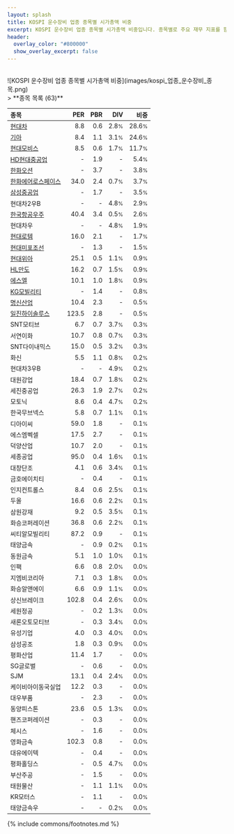 ```yaml
---
layout: splash
title: KOSPI 운수장비 업종 종목별 시가총액 비중
excerpt: KOSPI 운수장비 업종 종목별 시가총액 비중입니다. 종목별로 주요 재무 지표를 함께 표시합니다.
header:
  overlay_color: "#800000"
  show_overlay_excerpt: false
---
```

<br>
![KOSPI 운수장비 업종 종목별 시가총액 비중](images/kospi_업종_운수장비_종목.png)
<br>
> **종목 목록 (63)**<a id="list"></a>

| **종목** | **PER** | **PBR** | **DIV** | **비중** |
| :------- | ------: | ------: | ------: | -------: |
| [현대차](/005380/) | 8.8 | 0.6 | 2.8<small>%</small> | 28.6<small>%</small> |
| [기아](/000270/) | 8.4 | 1.1 | 3.1<small>%</small> | 24.6<small>%</small> |
| [현대모비스](/012330/) | 8.5 | 0.6 | 1.7<small>%</small> | 11.7<small>%</small> |
| [HD현대중공업](/329180/) | - | 1.9 | - | 5.4<small>%</small> |
| [한화오션](/042660/) | - | 3.7 | - | 3.8<small>%</small> |
| [한화에어로스페이스](/012450/) | 34.0 | 2.4 | 0.7<small>%</small> | 3.7<small>%</small> |
| [삼성중공업](/010140/) | - | 1.7 | - | 3.5<small>%</small> |
| 현대차2우B | - | - | 4.8<small>%</small> | 2.9<small>%</small> |
| [한국항공우주](/047810/) | 40.4 | 3.4 | 0.5<small>%</small> | 2.6<small>%</small> |
| 현대차우 | - | - | 4.8<small>%</small> | 1.9<small>%</small> |
| [현대로템](/064350/) | 16.0 | 2.1 | - | 1.7<small>%</small> |
| [현대미포조선](/010620/) | - | 1.3 | - | 1.5<small>%</small> |
| [현대위아](/011210/) | 25.1 | 0.5 | 1.1<small>%</small> | 0.9<small>%</small> |
| [HL만도](/204320/) | 16.2 | 0.7 | 1.5<small>%</small> | 0.9<small>%</small> |
| [에스엘](/005850/) | 10.1 | 1.0 | 1.8<small>%</small> | 0.9<small>%</small> |
| [KG모빌리티](/003620/) | - | 1.4 | - | 0.8<small>%</small> |
| [명신산업](/009900/) | 10.4 | 2.3 | - | 0.5<small>%</small> |
| [일진하이솔루스](/271940/) | 123.5 | 2.8 | - | 0.5<small>%</small> |
| SNT모티브 | 6.7 | 0.7 | 3.7<small>%</small> | 0.3<small>%</small> |
| 서연이화 | 10.7 | 0.8 | 0.7<small>%</small> | 0.3<small>%</small> |
| SNT다이내믹스 | 15.0 | 0.5 | 3.2<small>%</small> | 0.3<small>%</small> |
| 화신 | 5.5 | 1.1 | 0.8<small>%</small> | 0.2<small>%</small> |
| 현대차3우B | - | - | 4.9<small>%</small> | 0.2<small>%</small> |
| 대원강업 | 18.4 | 0.7 | 1.8<small>%</small> | 0.2<small>%</small> |
| 세진중공업 | 26.3 | 1.9 | 2.7<small>%</small> | 0.2<small>%</small> |
| 모토닉 | 8.6 | 0.4 | 4.7<small>%</small> | 0.2<small>%</small> |
| 한국무브넥스 | 5.8 | 0.7 | 1.1<small>%</small> | 0.1<small>%</small> |
| 디아이씨 | 59.0 | 1.8 | - | 0.1<small>%</small> |
| 에스엠벡셀 | 17.5 | 2.7 | - | 0.1<small>%</small> |
| 덕양산업 | 10.7 | 2.0 | - | 0.1<small>%</small> |
| 세종공업 | 95.0 | 0.4 | 1.6<small>%</small> | 0.1<small>%</small> |
| 대창단조 | 4.1 | 0.6 | 3.4<small>%</small> | 0.1<small>%</small> |
| 금호에이치티 | - | 0.4 | - | 0.1<small>%</small> |
| 인지컨트롤스 | 8.4 | 0.6 | 2.5<small>%</small> | 0.1<small>%</small> |
| 두올 | 16.6 | 0.6 | 2.2<small>%</small> | 0.1<small>%</small> |
| 삼원강재 | 9.2 | 0.5 | 3.5<small>%</small> | 0.1<small>%</small> |
| 화승코퍼레이션 | 36.8 | 0.6 | 2.2<small>%</small> | 0.1<small>%</small> |
| 씨티알모빌리티 | 87.2 | 0.9 | - | 0.1<small>%</small> |
| 태양금속 | - | 0.9 | 0.2<small>%</small> | 0.1<small>%</small> |
| 동원금속 | 5.1 | 1.0 | 1.0<small>%</small> | 0.1<small>%</small> |
| 인팩 | 6.6 | 0.8 | 2.0<small>%</small> | 0.0<small>%</small> |
| 지엠비코리아 | 7.1 | 0.3 | 1.8<small>%</small> | 0.0<small>%</small> |
| 화승알앤에이 | 6.6 | 0.9 | 1.1<small>%</small> | 0.0<small>%</small> |
| 상신브레이크 | 102.8 | 0.4 | 2.6<small>%</small> | 0.0<small>%</small> |
| 세원정공 | - | 0.2 | 1.3<small>%</small> | 0.0<small>%</small> |
| 새론오토모티브 | - | 0.3 | 3.4<small>%</small> | 0.0<small>%</small> |
| 유성기업 | 4.0 | 0.3 | 4.0<small>%</small> | 0.0<small>%</small> |
| 삼성공조 | 1.8 | 0.3 | 0.9<small>%</small> | 0.0<small>%</small> |
| 평화산업 | 11.4 | 1.7 | - | 0.0<small>%</small> |
| SG글로벌 | - | 0.6 | - | 0.0<small>%</small> |
| SJM | 13.1 | 0.4 | 2.4<small>%</small> | 0.0<small>%</small> |
| 케이비아이동국실업 | 12.2 | 0.3 | - | 0.0<small>%</small> |
| 대우부품 | - | 2.3 | - | 0.0<small>%</small> |
| 동양피스톤 | 23.6 | 0.5 | 1.3<small>%</small> | 0.0<small>%</small> |
| 핸즈코퍼레이션 | - | 0.3 | - | 0.0<small>%</small> |
| 체시스 | - | 1.6 | - | 0.0<small>%</small> |
| 영화금속 | 102.3 | 0.8 | - | 0.0<small>%</small> |
| 대유에이텍 | - | 0.4 | - | 0.0<small>%</small> |
| 평화홀딩스 | - | 0.5 | 4.7<small>%</small> | 0.0<small>%</small> |
| 부산주공 | - | 1.5 | - | 0.0<small>%</small> |
| 태원물산 | - | 1.1 | 1.1<small>%</small> | 0.0<small>%</small> |
| KR모터스 | - | 1.1 | - | 0.0<small>%</small> |
| 태양금속우 | - | - | 0.2<small>%</small> | 0.0<small>%</small> |

{% include commons/footnotes.md %}